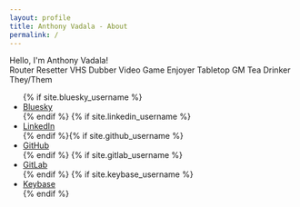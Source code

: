 ```yaml
---
layout: profile
title: Anthony Vadala - About
permalink: /
---
```


<!-- Profile Header -->
<div id="background">
	<div id="circular"></div>
</div>

<!-- Short Intro -->
<div id="title">Hello, I'm Anthony Vadala!</div>
<div id="sub-title">
	<tag>Router Resetter</tag>
	<tag>VHS Dubber</tag>
	<tag>Video Game Enjoyer</tag>
	<tag>Tabletop GM</tag>
	<tag>Tea Drinker</tag>
	<tag>They/Them</tag>
</div>

<!-- Social Media Links -->
<ul class="buttonList">
	{% if site.bluesky_username %}
	<li class="button bluesky">
		<a href="https://bsky.app/profile/{{ site.bluesky_username }}" rel="noopener" accesskey="b" data-instant>
			<span class="fab fa-bluesky"></span> Bluesky</a>
	</li>
	{% endif %} {% if site.linkedin_username %}
	<li class="button linkedin">
		<a href="https://www.linkedin.com/in/{{ site.linkedin_username }}" rel="noopener" accesskey="l" data-instant>
			<span class="fab fa-linkedin-in"></span> LinkedIn</a>
	</li>
	{% endif %}{% if site.github_username %}
	<li class="button github ">
		<a href="https://github.com/{{ site.github_username }}" rel="noopener" accesskey="g" data-instant>
			<span class="fab fa-github"></span> GitHub</a>
	</li>
	{% endif %} {% if site.gitlab_username %}
	<li class="button gitlab ">
		<a href="https://gitlab.com/{{ site.gitlab_username }}" rel="noopener" accesskey="i" data-instant>
			<span class="fab fa-gitlab"></span> GitLab</a>
	</li>
	{% endif %} {% if site.keybase_username %}
	<li class="button keybase">
		<a href="https://keybase.io/{{ site.keybase_username }}" rel="noopener" accesskey="k">
			<span class="fab fa-keybase"></span> Keybase</a>
	</li>
	{% endif %}
</ul>